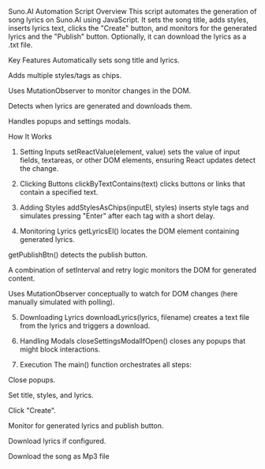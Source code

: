 Suno.AI Automation Script
Overview
This script automates the generation of song lyrics on Suno.AI using JavaScript. It sets the song title, adds styles, inserts lyrics text, clicks the "Create" button, and monitors for the generated lyrics and the "Publish" button. Optionally, it can download the lyrics as a .txt file.

Key Features
Automatically sets song title and lyrics.

Adds multiple styles/tags as chips.

Uses MutationObserver to monitor changes in the DOM.

Detects when lyrics are generated and downloads them.

Handles popups and settings modals.

How It Works
1. Setting Inputs
setReactValue(element, value) sets the value of input fields, textareas, or other DOM elements, ensuring React updates detect the change.

2. Clicking Buttons
clickByTextContains(text) clicks buttons or links that contain a specified text.

3. Adding Styles
addStylesAsChips(inputEl, styles) inserts style tags and simulates pressing "Enter" after each tag with a short delay.

4. Monitoring Lyrics
getLyricsEl() locates the DOM element containing generated lyrics.

getPublishBtn() detects the publish button.

A combination of setInterval and retry logic monitors the DOM for generated content.

Uses MutationObserver conceptually to watch for DOM changes (here manually simulated with polling).

5. Downloading Lyrics
downloadLyrics(lyrics, filename) creates a text file from the lyrics and triggers a download.

6. Handling Modals
closeSettingsModalIfOpen() closes any popups that might block interactions.

7. Execution
The main() function orchestrates all steps:

Close popups.

Set title, styles, and lyrics.

Click "Create".

Monitor for generated lyrics and publish button.

Download lyrics if configured.

Download the song as Mp3 file

